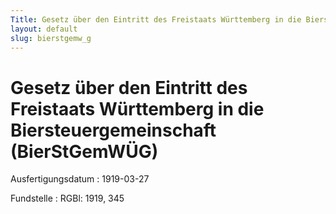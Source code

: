 ```yaml
---
Title: Gesetz über den Eintritt des Freistaats Württemberg in die Biersteuergemeinschaft
layout: default
slug: bierstgemw_g
---
```


# Gesetz über den Eintritt des Freistaats Württemberg in die Biersteuergemeinschaft (BierStGemWÜG)

Ausfertigungsdatum
:   1919-03-27

Fundstelle
:   RGBl: 1919, 345

